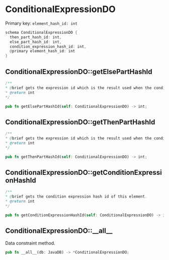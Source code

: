 # ConditionalExpressionDO

Primary key: `element_hash_id: int`

```rust
schema ConditionalExpressionDO {
  then_part_hash_id: int,
  else_part_hash_id: int,
  condition_expression_hash_id: int,
  @primary element_hash_id: int
}
```
## ConditionalExpressionDO::getElsePartHashId

```java
/**
* @brief gets the expression id which is the result used when the condition is false.
* @return int
*/
```
```rust
pub fn getElsePartHashId(self: ConditionalExpressionDO) -> int;
```
## ConditionalExpressionDO::getThenPartHashId

```java
/**
* @brief gets the expression id which is the result used when the condition is true.
* @return int
*/
```
```rust
pub fn getThenPartHashId(self: ConditionalExpressionDO) -> int;
```
## ConditionalExpressionDO::getConditionExpressionHashId

```java
/**
* @brief gets the condition expression hash id of this element.
* @return int
*/
```
```rust
pub fn getConditionExpressionHashId(self: ConditionalExpressionDO) -> int;
```
## ConditionalExpressionDO::\_\_all\_\_

Data constraint method.

```rust
pub fn __all__(db: JavaDB) -> *ConditionalExpressionDO;
```
